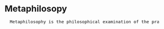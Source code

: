# Metaphilosopy
<pre>
  Metaphilosophy is the philosophical examination of the practice of philosophizing itself.
</pre>
